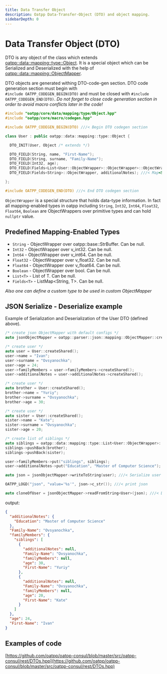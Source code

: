 ```yaml
---
title: Data Transfer Object
description: Oatpp Data-Transfer-Object (DTO) and object mapping.
sidebarDepth: 0
---
```


# Data Transfer Object (DTO) <seo/>

DTO is any object of the class which extends [oatpp::data::mapping::type::Object](/api/latest/oatpp/core/data/mapping/type/Object/). 
It is a special object which can be Serialized and Deserialized with the help of 
[oatpp::data::mapping::ObjectMapper](/api/latest/oatpp/core/data/mapping/ObjectMapper/).
 
DTO objects are generated withing DTO-code-gen section. DTO code generation section must begin with  
`#include OATPP_CODEGEN_BEGIN(DTO)` and must be closed with `#include OATPP_CODEGEN_END(DTO)`. 
*Do not forget to close code generation section in order to avoid macro conflicts later in the code!*

```cpp
#include "oatpp/core/data/mapping/type/Object.hpp"
#include "oatpp/core/macro/codegen.hpp"

#include OATPP_CODEGEN_BEGIN(DTO) ///< Begin DTO codegen section

class User : public oatpp::data::mapping::type::Object {

  DTO_INIT(User, Object /* extends */)

  DTO_FIELD(String, name, "First-Name");
  DTO_FIELD(String, surname, "Family-Name");
  DTO_FIELD(Int32, age);
  DTO_FIELD(Fields<List<User::ObjectWrapper>::ObjectWrapper>::ObjectWrapper, familyMembers); ///< Map<String, List<User>>
  DTO_FIELD(Fields<String>::ObjectWrapper, additionalNotes); ///< Map<String, String>

};

#include OATPP_CODEGEN_END(DTO) ///< End DTO codegen section
```

`ObjectWrapper` is a special structure that holds data-type information. In fact all mapping-enabled types in oatpp including 
`String`, `Int32`, `Int64`, `Float32`, `Float64`, `Boolean` are ObjectWrappers over primitive types and can hold 
`nullptr` value.

## Predefined Mapping-Enabled Types

- `String` - ObjectWrapper over oatpp::base::StrBuffer. Can be null.
- `Int32` - ObjectWrapper over v_int32. Can be null.
- `Int64` - ObjectWrapper over v_int64. Can be null.
- `Float32` - ObjectWrapper over v_float32. Can be null.
- `Float64` - ObjectWrapper over v_float64. Can be null.
- `Boolean` - ObjectWrapper over bool. Can be null.
- `List<T>` - List of T. Can be null.
- `Fields<T>` - ListMap<String, T>. Can be null.

*Also one can define a custom type to be used in custom ObjectMapper*


## JSON Serialize - Deserialize example

Example of Serialization and Deserialization of the User DTO (defined above).

```cpp
/* create json ObjectMapper with default configs */
auto jsonObjectMapper = oatpp::parser::json::mapping::ObjectMapper::createShared();

/* create user */
auto user = User::createShared();
user->name = "Ivan";
user->surname = "Ovsyanochka";
user->age = 24;
user->familyMembers = user->familyMembers->createShared();
user->additionalNotes = user->additionalNotes->createShared();

/* create user */
auto brother = User::createShared();
brother->name = "Yuriy";
brother->surname = "Ovsyanochka";
brother->age = 30;

/* create user */
auto sister = User::createShared();
sister->name = "Kate";
sister->surname = "Ovsyanochka";
sister->age = 20;

/* create list of siblings */
auto siblings = oatpp::data::mapping::type::List<User::ObjectWrapper>::createShared();
siblings->pushBack(brother);
siblings->pushBack(sister);

user->familyMembers->put("siblings", siblings);
user->additionalNotes->put("Education", "Master of Computer Science");

auto json = jsonObjectMapper->writeToString(user); ///< Serialize user to json. jsonObjectMapper should have been initialized previously

OATPP_LOGD("json", "value='%s'", json->c_str()); ///< print json

auto cloneOfUser = jsonObjectMapper->readFromString<User>(json); ///< Deserialize user
```

output:
```json
{
  "additionalNotes": {
    "Education": "Master of Computer Science"
  },
  "Family-Name": "Ovsyanochka",
  "familyMembers": {
    "siblings": [
      {
        "additionalNotes": null,
        "Family-Name": "Ovsyanochka",
        "familyMembers": null,
        "age": 30,
        "First-Name": "Yuriy"
      },
      {
        "additionalNotes": null,
        "Family-Name": "Ovsyanochka",
        "familyMembers": null,
        "age": 20,
        "First-Name": "Kate"
      }
    ]
  },
  "age": 24,
  "First-Name": "Ivan"
}
```

## Examples of code

[https://github.com/oatpp/oatpp-consul/blob/master/src/oatpp-consul/rest/DTOs.hpp](https://github.com/oatpp/oatpp-consul/blob/master/src/oatpp-consul/rest/DTOs.hpp)